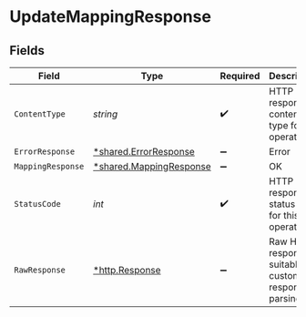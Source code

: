 # UpdateMappingResponse


## Fields

| Field                                                             | Type                                                              | Required                                                          | Description                                                       |
| ----------------------------------------------------------------- | ----------------------------------------------------------------- | ----------------------------------------------------------------- | ----------------------------------------------------------------- |
| `ContentType`                                                     | *string*                                                          | :heavy_check_mark:                                                | HTTP response content type for this operation                     |
| `ErrorResponse`                                                   | [*shared.ErrorResponse](../../models/shared/errorresponse.md)     | :heavy_minus_sign:                                                | Error                                                             |
| `MappingResponse`                                                 | [*shared.MappingResponse](../../models/shared/mappingresponse.md) | :heavy_minus_sign:                                                | OK                                                                |
| `StatusCode`                                                      | *int*                                                             | :heavy_check_mark:                                                | HTTP response status code for this operation                      |
| `RawResponse`                                                     | [*http.Response](https://pkg.go.dev/net/http#Response)            | :heavy_minus_sign:                                                | Raw HTTP response; suitable for custom response parsing           |